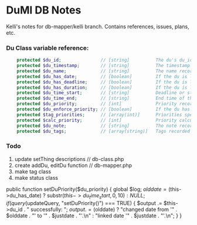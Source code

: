 # DuMI DB Notes

Kelli's notes for db-mapper/kelli branch. Contains references, issues, plans, etc.

### Du Class variable reference:
```php
	protected $du_id;               // [string]          The du's du_id
	protected $du_timestamp;        // [string]          The timestamp recorded for the du
	protected $du_name;             // [string]          The name recorded for the du
	protected $du_has_date;         // [boolean]         If the du is linked to a date
	protected $du_has_deadline;     // [boolean]         If the du is linked to a deadline
	protected $du_has_duration;     // [boolean]         If the du is linked to a start and end time
	protected $du_time_start;       // [string]          Deadline or start time of the du, if it has one
	protected $du_time_end;         // [string]          End time of the du, if it has one
	protected $du_priority;         // [int]             Priority recorded for the du
	protected $du_enforce_priority; // [boolean]         If the du has been set to a priority
	protected $tag_priorities;      // [array(int)]      Priorities specifications for each tag recorded for the du
	protected $calc_priority;       // [int]             Priority calculated for the du
	protected $du_note;             // [string]          The note recorded for the du
	protected $du_tags;             // [array(string)]   Tags recorded for the du
```

### Todo
1. update setThing descriptions // db-class.php
2. create addDu, editDu function // db-mapper.php
3. make tag class
4. make status class

public function setDuPriority($du_priority) {
	global $log;
	$olddate = ($this->du_has_date) ? substr($this->du_time_start, 0, 10) : NULL;
	if (query($updateQuery, "setDuPriority()") === TRUE) {
		$output .= $this->du_id . " successfully: ";
		$output .= ($olddate) ? "changed date from '" . $olddate . "' to '" . $justdate . "'.\n" :
							    "linked date '" . $justdate . "'.\n";
	}
}